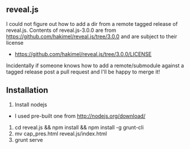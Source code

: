 ## reveal.js

I could not figure out how to add a dir from a remote tagged release
of reveal.js. Contents of reveal.js-3.0.0 are from
https://github.com/hakimel/reveal.js/tree/3.0.0 and are subject to
their license
  - https://github.com/hakimel/reveal.js/tree/3.0.0/LICENSE

Incidentally if someone knows how to add a remote/submodule against
a tagged release post a pull request and I'll be happy to merge it!

## Installation

1. Install nodejs
  * I used pre-built one from http://nodejs.org/download/
1. cd reveal.js && npm install && npm install -g grunt-cli
1. mv cap_pres.html reveal.js/index.html
1. grunt serve
